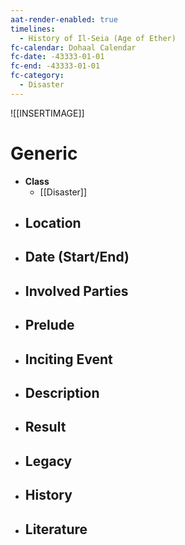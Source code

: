 ```yaml
---
aat-render-enabled: true
timelines:
  - History of Il-Seia (Age of Ether)
fc-calendar: Dohaal Calendar
fc-date: -43333-01-01
fc-end: -43333-01-01
fc-category:
  - Disaster
---
```


![[INSERTIMAGE]]

# Generic
- **Class**
	- [[Disaster]]
- **Location**
	- 
- **Date (Start/End)**
	- 
- **Involved Parties**
	- 
- **Prelude**
	- 
- **Inciting Event**
	- 
- **Description**
	- 
- **Result**
	- 
- **Legacy**
	- 
- **History**
	- 
- **Literature**
	- 